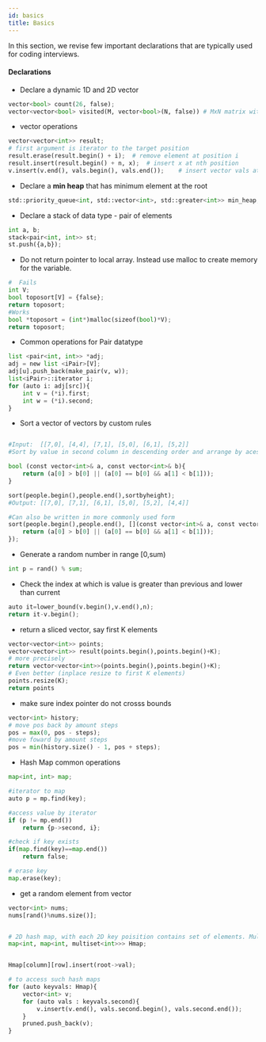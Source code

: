 ```yaml
---
id: basics
title: Basics
---
```


In this section, we revise few important declarations that are typically used for coding interviews.


#### Declarations

- Declare a dynamic 1D and 2D vector
```py
vector<bool> count(26, false);
vector<vector<bool> visited(M, vector<bool>(N, false)) # MxN matrix with initialized to false
```

- vector operations

```py
vector<vector<int>> result;
# first argument is iterator to the target position
result.erase(result.begin() + i);  # remove element at position i
result.insert(result.begin() + n, x);  # insert x at nth position
v.insert(v.end(), vals.begin(), vals.end());    # insert vector vals at the end of vector v


```

- Declare a **min heap** that has minimum element at the root
```py
std::priority_queue<int, std::vector<int>, std::greater<int>> min_heap;
```

- Declare a stack of data type - pair of elements
```py
int a, b;
stack<pair<int, int>> st;
st.push({a,b});
```

- Do not return pointer to local array. Instead use malloc to create memory for the variable.
```py
#  Fails
int V;
bool toposort[V] = {false};
return toposort;
#Works
bool *toposort = (int*)malloc(sizeof(bool)*V);
return toposort;
```

- Common operations for Pair datatype
```py
list <pair<int, int>> *adj;
adj = new list <iPair>[V];
adj[u].push_back(make_pair(v, w));
list<iPair>::iterator i;
for (auto i: adj[src]){
    int v = (*i).first;
    int w = (*i).second;
}
```

- Sort a vector of vectors by custom rules
```py

#Input:  [[7,0], [4,4], [7,1], [5,0], [6,1], [5,2]]
#Sort by value in second column in descending order and arrange by acescening if values are equal

bool (const vector<int>& a, const vector<int>& b){
    return (a[0] > b[0] || (a[0] == b[0] && a[1] < b[1]));
}

sort(people.begin(),people.end(),sortbyheight);
#Output: [[7,0], [7,1], [6,1], [5,0], [5,2], [4,4]]

#Can also be written in more commonly used form
sort(people.begin(),people.end(), [](const vector<int>& a, const vector<int>& b){
    return (a[0] > b[0] || (a[0] == b[0] && a[1] < b[1]));
});

```

- Generate a random number in range [0,sum)
```py
int p = rand() % sum;
```

- Check the index at which is value is greater than previous and lower than current
```py
auto it=lower_bound(v.begin(),v.end(),n);
return it-v.begin();
```

-  return a sliced vector, say first K elements
```py
vector<vector<int>> points;
vector<vector<int>> result(points.begin(),points.begin()+K);
# more precisely
return vector<vector<int>>(points.begin(),points.begin()+K);
# Even better (inplace resize to first K elements)
points.resize(K);
return points
```

- make sure index pointer do not crosss bounds
```py
vector<int> history;
# move pos back by amount steps
pos = max(0, pos - steps);
#move foward by amount steps
pos = min(history.size() - 1, pos + steps);
```


- Hash Map common operations

```py
map<int, int> map;

#iterator to map
auto p = mp.find(key);

#access value by iterator
if (p != mp.end())
    return {p->second, i};

#check if key exists
if(map.find(key)==map.end())
    return false;

# erase key
map.erase(key);
```

- get a random element from vector
```py
vector<int> nums;
nums[rand()%nums.size()];
```

```py

# 2D hash map, with each 2D key poisition contains set of elements. Multiset to repeat elements
map<int, map<int, multiset<int>>> Hmap;


Hmap[column][row].insert(root->val);

# to access such hash maps
for (auto keyvals: Hmap){
    vector<int> v;
    for (auto vals : keyvals.second){
        v.insert(v.end(), vals.second.begin(), vals.second.end());
    }
    pruned.push_back(v);
}
```

